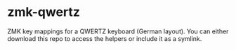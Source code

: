 # zmk-qwertz

ZMK key mappings for a QWERTZ keyboard (German layout). You can either download this repo to access the helpers or include it as a symlink.